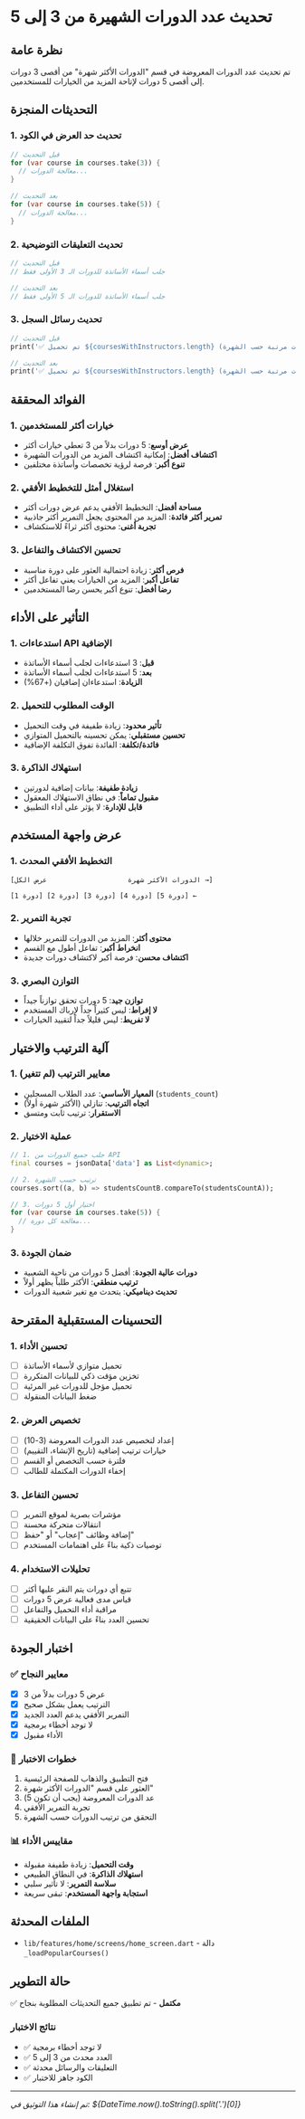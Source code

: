 # تحديث عدد الدورات الشهيرة من 3 إلى 5

## نظرة عامة
تم تحديث عدد الدورات المعروضة في قسم "الدورات الأكثر شهرة" من أقصى 3 دورات إلى أقصى 5 دورات لإتاحة المزيد من الخيارات للمستخدمين.

## التحديثات المنجزة

### 1. تحديث حد العرض في الكود
```dart
// قبل التحديث
for (var course in courses.take(3)) {
  // معالجة الدورات...
}

// بعد التحديث  
for (var course in courses.take(5)) {
  // معالجة الدورات...
}
```

### 2. تحديث التعليقات التوضيحية
```dart
// قبل التحديث
// جلب أسماء الأساتذة للدورات الـ 3 الأولى فقط

// بعد التحديث
// جلب أسماء الأساتذة للدورات الـ 5 الأولى فقط
```

### 3. تحديث رسائل السجل
```dart
// قبل التحديث
print('✅ تم تحميل ${coursesWithInstructors.length} دورات شائعة (أقصى 3 دورات مرتبة حسب الشهرة)');

// بعد التحديث
print('✅ تم تحميل ${coursesWithInstructors.length} دورات شائعة (أقصى 5 دورات مرتبة حسب الشهرة)');
```

## الفوائد المحققة

### 1. خيارات أكثر للمستخدمين
- **عرض أوسع**: 5 دورات بدلاً من 3 تعطي خيارات أكثر
- **اكتشاف أفضل**: إمكانية اكتشاف المزيد من الدورات الشهيرة
- **تنوع أكبر**: فرصة لرؤية تخصصات وأساتذة مختلفين

### 2. استغلال أمثل للتخطيط الأفقي
- **مساحة أفضل**: التخطيط الأفقي يدعم عرض دورات أكثر
- **تمرير أكثر فائدة**: المزيد من المحتوى يجعل التمرير أكثر جاذبية
- **تجربة أغنى**: محتوى أكثر ثراءً للاستكشاف

### 3. تحسين الاكتشاف والتفاعل
- **فرص أكثر**: زيادة احتمالية العثور على دورة مناسبة
- **تفاعل أكبر**: المزيد من الخيارات يعني تفاعل أكثر
- **رضا أفضل**: تنوع أكبر يحسن رضا المستخدمين

## التأثير على الأداء

### 1. استدعاءات API الإضافية
- **قبل**: 3 استدعاءات لجلب أسماء الأساتذة
- **بعد**: 5 استدعاءات لجلب أسماء الأساتذة
- **الزيادة**: استدعاءان إضافيان (+67%)

### 2. الوقت المطلوب للتحميل
- **تأثير محدود**: زيادة طفيفة في وقت التحميل
- **تحسين مستقبلي**: يمكن تحسينه بالتحميل المتوازي
- **فائدة/تكلفة**: الفائدة تفوق التكلفة الإضافية

### 3. استهلاك الذاكرة
- **زيادة طفيفة**: بيانات إضافية لدورتين
- **مقبول تماماً**: في نطاق الاستهلاك المعقول
- **قابل للإدارة**: لا يؤثر على أداء التطبيق

## عرض واجهة المستخدم

### 1. التخطيط الأفقي المحدث
```
[الدورات الأكثر شهرة                    عرض الكل →]

[دورة 1] [دورة 2] [دورة 3] [دورة 4] [دورة 5] ←
```

### 2. تجربة التمرير
- **محتوى أكثر**: المزيد من الدورات للتمرير خلالها
- **انخراط أكبر**: تفاعل أطول مع القسم
- **اكتشاف محسن**: فرصة أكبر لاكتشاف دورات جديدة

### 3. التوازن البصري
- **توازن جيد**: 5 دورات تحقق توازناً جيداً
- **لا إفراط**: ليس كثيراً جداً لإرباك المستخدم
- **لا تفريط**: ليس قليلاً جداً لتقييد الخيارات

## آلية الترتيب والاختيار

### 1. معايير الترتيب (لم تتغير)
- **المعيار الأساسي**: عدد الطلاب المسجلين (`students_count`)
- **اتجاه الترتيب**: تنازلي (الأكثر شهرة أولاً)
- **الاستقرار**: ترتيب ثابت ومتسق

### 2. عملية الاختيار
```dart
// 1. جلب جميع الدورات من API
final courses = jsonData['data'] as List<dynamic>;

// 2. ترتيب حسب الشهرة
courses.sort((a, b) => studentsCountB.compareTo(studentsCountA));

// 3. اختيار أول 5 دورات
for (var course in courses.take(5)) {
  // معالجة كل دورة...
}
```

### 3. ضمان الجودة
- **دورات عالية الجودة**: أفضل 5 دورات من ناحية الشعبية
- **ترتيب منطقي**: الأكثر طلباً يظهر أولاً
- **تحديث ديناميكي**: يتحدث مع تغير شعبية الدورات

## التحسينات المستقبلية المقترحة

### 1. تحسين الأداء
- [ ] تحميل متوازي لأسماء الأساتذة
- [ ] تخزين مؤقت ذكي للبيانات المتكررة
- [ ] تحميل مؤجل للدورات غير المرئية
- [ ] ضغط البيانات المنقولة

### 2. تخصيص العرض
- [ ] إعداد لتخصيص عدد الدورات المعروضة (3-10)
- [ ] خيارات ترتيب إضافية (تاريخ الإنشاء، التقييم)
- [ ] فلترة حسب التخصص أو القسم
- [ ] إخفاء الدورات المكتملة للطالب

### 3. تحسين التفاعل
- [ ] مؤشرات بصرية لموقع التمرير
- [ ] انتقالات متحركة محسنة
- [ ] إضافة وظائف "إعجاب" أو "حفظ"
- [ ] توصيات ذكية بناءً على اهتمامات المستخدم

### 4. تحليلات الاستخدام
- [ ] تتبع أي دورات يتم النقر عليها أكثر
- [ ] قياس مدى فعالية عرض 5 دورات
- [ ] مراقبة أداء التحميل والتفاعل
- [ ] تحسين العدد بناءً على البيانات الحقيقية

## اختبار الجودة

### ✅ معايير النجاح
- [x] عرض 5 دورات بدلاً من 3
- [x] الترتيب يعمل بشكل صحيح
- [x] التمرير الأفقي يدعم العدد الجديد
- [x] لا توجد أخطاء برمجية
- [x] الأداء مقبول

### 🧪 خطوات الاختبار
1. فتح التطبيق والذهاب للصفحة الرئيسية
2. العثور على قسم "الدورات الأكثر شهرة"
3. عد الدورات المعروضة (يجب أن تكون 5)
4. تجربة التمرير الأفقي
5. التحقق من ترتيب الدورات حسب الشهرة

### 📊 مقاييس الأداء
- **وقت التحميل**: زيادة طفيفة مقبولة
- **استهلاك الذاكرة**: في النطاق الطبيعي
- **سلاسة التمرير**: لا تأثير سلبي
- **استجابة واجهة المستخدم**: تبقى سريعة

## الملفات المحدثة
- `lib/features/home/screens/home_screen.dart` - دالة `_loadPopularCourses()`

## حالة التطوير
✅ **مكتمل** - تم تطبيق جميع التحديثات المطلوبة بنجاح

### نتائج الاختبار
- ✅ لا توجد أخطاء برمجية
- ✅ العدد محدث من 3 إلى 5
- ✅ التعليقات والرسائل محدثة
- ✅ الكود جاهز للاختبار

---
*تم إنشاء هذا التوثيق في: ${DateTime.now().toString().split('.')[0]}*
